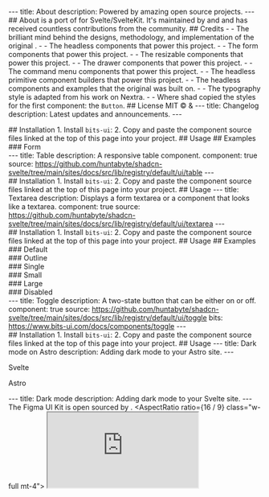 --- title: About description: Powered by amazing open source projects. --- ## About  is a port of  for Svelte/SvelteKit. It's maintained by  and  and has received countless contributions from the community. ## Credits -  - The brilliant mind behind the designs, methodology, and implementation of the original . -  - The headless components that power this project. -  - The form components that power this project. -  - The resizable components that power this project. -  - The drawer components that power this project. -  - The command menu components that power this project. -  - The headless primitive component builders that power this project. -  - The headless components and examples that the original  was built on. -  - The typography style is adapted from his work on Nextra. -  - Where shad copied the styles for the first component: the `Button`. ## License MIT ©  & --- title: Changelog description: Latest updates and announcements. --- <script> import { Steps, Callout, ComponentPreview } from '$lib/components/docs' import DashboardDark from '$lib/img/blocks/dashboard-1-dark.jpg?enhanced'; import DashboardLight from '$lib/img/blocks/dashboard-1.jpg?enhanced'; </script> ## March 2024 ### Introducing Blocks  are ready-made components that you can use to build your apps. They are fully responsive, accessible, and composable, meaning they are built using the same principles as the rest of the components in shadcn-svelte. <enhanced:img src={DashboardDark} alt="A screenshot of the dashboard-01 block" class="h-full w-full hidden dark:block mt-6" /> <enhanced:img src={DashboardLight} alt="A screenshot of the dashboard-01 block" class="h-full w-full block dark:hidden mt-6" />  only supports React at the moment, so you can't customize them like you can the original from . However, if having support for Svelte interests you, I'm sure the v0 team would love to hear about it. :) ### New Component: Breadcrumb We've added a new component to the project, . <ComponentPreview name="breadcrumb-demo"> <div /> </ComponentPreview> ### New Component: Scroll Area We've added a new component to the project, , which is built on top of the  component from Bits UI. It supports both vertical and horizontal scrolling, and is designed to provide a consistent experience across all browsers and platforms. #### Examples <ComponentPreview name="scroll-area-demo"> <div /> </ComponentPreview> <ComponentPreview name="scroll-area-horizontal"> <div /> </ComponentPreview> ## February 2024 ### New Component: Resizable We've added a new component to the project, , which is built on top of . PaneForge is still in an early stage, so be sure to raise any issues you find with the library on the . <ComponentPreview name="resizable-demo"> <div /> </ComponentPreview> ### Updated Icon Imports After some feedback about dev server performance, we've updated the way we import icons. With this change, we've decided to move away from the unmaintained `radix-icons-svelte` package to  for the `new-york` style. Instead of importing icons like so:  We now import them directly:  With deep imports, we're preventing Vite from optimizing the entire icon collections, and instead only optimizing the icons that are actually used in your project. From what we've seen, this has a massive impact on dev server performance. Enjoy! 🚀 ### Major Forms Update Formsnap has been completely rewritten to be more flexible, easier to use, and less opinionated. This means we've had to make some changes to the way we use it in `shadcn-svelte`, but once you get the hang of it, you'll find it's much more powerful and less restrictive than the previous iteration. Since the changes are so significant, there isn't a direct migration path from the old version to the new version. You'll need to update your components to use the new API, as well as ensure you're using the latest version of `formsnap` and `sveltekit-superforms`. All of the `Form` components have been updated to use the new API, and you can see live examples of them on the  page. Visit the  documentation  to learn more about the new API and how its used. ## January 2024 We've added four new components to the project, , , , & . ### New Component: Carousel We've added a new component to the project, . <ComponentPreview name="carousel-demo"> <div /> </ComponentPreview> ### New Component: Drawer The Drawer is built on top of  and is a port of , originally created by  for React. <ComponentPreview name="drawer-demo"> <div/> </ComponentPreview> ### New Component: Sonner The Sonner component is provided by , which is a Svelte port of , originally created by  for React. <ComponentPreview name="sonner-demo"> <div/> </ComponentPreview> ### New Component: Pagination Pagination leverages the  component from Bits UI. <ComponentPreview name="pagination-demo"> <div/> </ComponentPreview> ## December 2023 We've added three new components to the project, , , & . ### New Component: Calendar <ComponentPreview name="calendar-demo"> <div/> </ComponentPreview> ### New Component: Range Calendar <ComponentPreview name="range-calendar-demo"> <div/> </ComponentPreview> ### New Component: Date Picker <ComponentPreview name="date-picker-demo"> <div/> </ComponentPreview> ## November 2023 ### New Component: Toggle Group We've added a new component to the library, . <ComponentPreview name="toggle-group-demo"> <div /> </ComponentPreview> ## October 2023 We've added two new components to the library,  & . We've also made some updates to the `<Form.Label />` component that you'll want to be aware of. ### New Component: Command Command is a component that allows you to create a command palette. It's built on top of , which is a Svelte port of . The library is still in its infancy, but we're excited to see where it goes. If you notice any issues, please  with the library. <ComponentPreview name="command-dialog"> <div /> </ComponentPreview> Be sure to check out the  docs for more information. ### New Component: Combobox Combobox is a combination of the `<Command />` & `<Popover />` components. It allows you to create a searchable dropdown menu. <ComponentPreview name="combobox-demo"> <div /> </ComponentPreview> Be sure to check out the  docs for more information. ### Updates to Form #### Form.Label Changes Since we had to make some internal changes to formsnap to fix outstanding issues, there is a slight modification we have to make to the `<Form.Label />` component. The `ids` returned from `getFormField` is now a store, so we need to prefix it with `$` when we use it.  ### Form.Control Formsnap introduced a new component `<Form.Control />` which wraps non-traditional form elements. This allows us to ensure the components are accessible, and work well with the rest of the form components. You'll need to define & export that control in your `form/index.ts` file.  ## August 2023 - Transitions & More ### Transitions To support both enter and exit transitions, we've had to move from `tailwindcss-animate` to . You can still use the `tailwindcss-animate` if you'd like, but you won't have exit transitions on most components. To get the updated transition support, be sure to upgrade to the latest version of `bits-ui`, which at the time of this writing is `0.5.0`. We now provide a custom transition `flyAndScale` ) which most components use. It's added to the `utils.ts` file when you `init` a new project. #### Migration If you're using `tailwindcss-animate` and want to migrate to the new transition system, you'll need to do the following: Update your `utils.ts` file to include the `flyAndScale` transition:  Inside the components that use transitions/animations, you'll need to remove the animation classes and add the transition. Here's an example of the `AlertDialog.Content` component:  If you're unsure which specific classes should be removed, you can reference the components in the  to see the changes. ### Events Previous, we were using the same syntax as  for events, as we were simply forwarding them. So you'd have to do `on:m-click` or `on:m-keydown`. While this isn't a huge deal, since we're using components, we decided we wanted to use the same syntax as you would for any other Svelte component. So now you can just do `on:click` or `on:keydown`. Behind the scenes, we're redispatching the event, so the contents of the event are the same, but the syntax is a bit more familiar. #### Migration To migrate to the new event syntax, you'll need to update your components that are forwarding the `m-` events. Ensure you're on the latest version of `bits-ui` before doing so. --- title: CLI description: Use the CLI to add components to your project. --- <script> import { PMExecute } from '$lib/components/docs' </script> ## init Use the `init` command to initialize dependencies for a new project. The `init` command installs dependencies, adds the `cn` util, configures `tailwind.config.cjs`, and creates CSS variables for the project. <PMExecute command="shadcn-svelte@latest init" /> You will be asked a few questions to configure `components.json`:  ### Options  ## add Use the `add` command to add components and dependencies to your project. <PMExecute command="shadcn-svelte@latest add " /> You will be presented with a list of components to choose from:  ### Options  ## update Use the `update` command to update components in your project. This will overwrite any modifications you've made to the components, so be sure to commit your changes before running this command. <PMExecute command="shadcn-svelte@latest update " /> ### Options  ## Outgoing Requests ### Proxy This enables the use of a proxy when sending out requests to fetch from the `shadcn` registry. If the `HTTP_PROXY` or `http_proxy` environment variables have been set, the request library underneath will respect the proxy settings. --- title: components.json description: Configuration for your project. --- <script> import { Callout, ComponentPreview, PMExecute } from '$lib/components/docs' </script> The `components.json` file holds configuration for your project. We use it to understand how your project is set up and how to generate components customized for your project. <Callout class="mt-6"> Note: The <code>components.json</code> file is optional and **only required if you're using the CLI** to add components to your project. If you're using the copy and paste method, you don't need this file. </Callout> You can create a `components.json` file in your project by running the following command: <PMExecute command="shadcn-svelte@latest init" /> See the  for more information. ## $schema You can see the JSON Schema for `components.json` .  ## style The style for your components. **This cannot be changed after initialization.**  <ComponentPreview name="card-with-form"> <div /> </ComponentPreview> ## tailwind Configuration to help the CLI understand how Tailwind CSS is set up in your project. See the  for how to set up Tailwind CSS. ### tailwind.config Path to where your `tailwind.config.js` file is located.  ### tailwind.css Path to the CSS file that imports Tailwind CSS into your project.  ### tailwind.baseColor This is used to generate the default color palette for your components. **This cannot be changed after initialization.**  ## aliases The CLI uses these values and the `alias` config from your `svelte.config.js` file to place generated components in the correct location. Path aliases have to be set up in your `svelte.config.js` file. ### aliases.utils Import alias for your utility functions.  ### aliases.components Import alias for your components.  ## Typescript --- title: Accordion description: A vertically stacked set of interactive headings that each reveal a section of content. component: true source: https://github.com/huntabyte/shadcn-svelte/tree/main/sites/docs/src/lib/registry/default/ui/accordion bits: https://www.bits-ui.com/docs/components/accordion --- <script> import { ComponentPreview, ManualInstall, PMAddComp, PMInstall } from '$lib/components/docs'; </script> <ComponentPreview name="accordion-demo" class="]:sm:max-w-"> <div /> </ComponentPreview> ## Installation <PMAddComp name="accordion" /> <ManualInstall> 1. Install `bits-ui`: <PMInstall command="bits-ui" /> 2. Copy and paste the component source files linked at the top of this page into your project. </ManualInstall> ## Usage --- title: Alert Dialog description: A modal dialog that interrupts the user with important content and expects a response. featured: true component: true source: https://github.com/huntabyte/shadcn-svelte/tree/main/sites/docs/src/lib/registry/default/ui/alert-dialog bits: https://www.bits-ui.com/docs/components/alert-dialog --- <script> import { ComponentPreview, ManualInstall, PMAddComp, PMInstall } from '$lib/components/docs'; </script> <ComponentPreview name="alert-dialog-demo"> <div /> </ComponentPreview> ## Installation <PMAddComp name="alert-dialog" /> <ManualInstall> 1. Install `bits-ui`: <PMInstall command="bits-ui" /> 2. Copy and paste the component source files linked at the top of this page into your project. </ManualInstall> ## Usage --- title: Alert description: Displays a callout for user attention. component: true source: https://github.com/huntabyte/shadcn-svelte/tree/main/sites/docs/src/lib/registry/default/ui/alert --- <script> import { ComponentPreview, ManualInstall, PMAddComp } from '$lib/components/docs'; </script> <ComponentPreview name="alert-demo"> <div /> </ComponentPreview> ## Installation <PMAddComp name="alert" /> <ManualInstall> 1. Copy and paste the component source files linked at the top of this page into your project. </ManualInstall> ## Usage  ## Examples ### Default <ComponentPreview name="alert-demo"> <div /> </ComponentPreview> ### Destructive <ComponentPreview name="alert-destructive"> <div /> </ComponentPreview> --- title: Aspect Ratio description: Displays content within a desired ratio. component: true source: https://github.com/huntabyte/shadcn-svelte/tree/main/sites/docs/src/lib/registry/default/ui/aspect-ratio bits: https://www.bits-ui.com/docs/components/aspect-ratio --- <script> import { ComponentPreview, ManualInstall, PMAddComp, PMInstall } from '$lib/components/docs'; </script> <ComponentPreview name="aspect-ratio-demo"> <div/> </ComponentPreview> ## Installation <PMAddComp name="aspect-ratio" /> <ManualInstall> 1. Install `bits-ui`: <PMInstall command="bits-ui" /> 2. Copy and paste the component source files linked at the top of this page into your project. </ManualInstall> ## Usage --- title: Avatar description: An image element with a fallback for representing the user. component: true source: https://github.com/huntabyte/shadcn-svelte/tree/main/sites/docs/src/lib/registry/default/ui/avatar bits: https://www.bits-ui.com/docs/components/avatar --- <script> import { ComponentPreview, ManualInstall, PMAddComp, PMInstall } from '$lib/components/docs'; </script> <ComponentPreview name="avatar-demo"> <div/> </ComponentPreview> ## Installation <PMAddComp name="avatar" /> <ManualInstall> 1. Install `bits-ui`: <PMInstall command="bits-ui" /> 2. Copy and paste the component source files linked at the top of this page into your project. </ManualInstall> ## Usage --- title: Badge description: Displays a badge or a component that looks like a badge. component: true source: https://github.com/huntabyte/shadcn-svelte/tree/main/sites/docs/src/lib/registry/default/ui/badge --- <script> import { ComponentPreview, ManualInstall, PMAddComp } from '$lib/components/docs'; import { BadgeDemo, BadgeDestructive, BadgeOutline, BadgeSecondary } from '$lib/registry/default/example' </script> <ComponentPreview name="badge-demo"> <div /> </ComponentPreview> ## Installation <PMAddComp name="badge" /> <ManualInstall> 1. Copy and paste the component source files linked at the top of this page into your project. </ManualInstall> ## Usage   ### Link You can use the `badgeVariants` helper to create a link that looks like a badge.  ## Examples ### Default <ComponentPreview name="badge-demo"> <div /> </ComponentPreview> --- ### Secondary <ComponentPreview name="badge-secondary"> <div /> </ComponentPreview> --- ### Outline <ComponentPreview name="badge-outline"> <div /> </ComponentPreview> --- ### Destructive <ComponentPreview name="badge-destructive"> <div /> </ComponentPreview> --- title: Breadcrumb description: Displays the path to the current resource using a hierarchy of links. component: true source: https://github.com/huntabyte/shadcn-svelte/tree/main/sites/docs/src/lib/registry/default/ui/breadcrumb --- <script> import { ComponentPreview, ManualInstall, PMAddComp } from '$lib/components/docs'; </script> <ComponentPreview name="breadcrumb-demo"> <div /> </ComponentPreview> ## Installation <PMAddComp name="breadcrumb" /> <ManualInstall> 1. Copy and paste the component source files linked at the top of this page into your project. </ManualInstall> ## Usage  ## Examples ### Custom separator Use a custom component in the `<slot>` of `<Breadcrumb.Separator />` to create a custom separator. <ComponentPreview name="breadcrumb-separator"> <div /> </ComponentPreview> --- ### Dropdown You can compose `<Breadcrumb.Item />` with a `<DropdownMenu />` to create a dropdown in the breadcrumb. <ComponentPreview name="breadcrumb-dropdown"> <div /> </ComponentPreview> --- ### Collapsed We provide a `<Breadcrumb.Ellipsis />` component to show a collapsed state when the breadcrumb is too long. <ComponentPreview name="breadcrumb-ellipsis"> <div /> </ComponentPreview> --- ### Link component To use a custom link component from your routing library, you can use the `asChild` prop on `<Breadcrumb.Link />`. <ComponentPreview name="breadcrumb-link"> <div /> </ComponentPreview> --- ### Responsive Here's an example of a responsive breadcrumb that composes `<Breadcrumb.Item />` with `<Breadcrumb.Ellipsis />`, `<DropdownMenu />`, and `<Drawer />`. It displays a dropdown on desktop and a drawer on mobile. <ComponentPreview name="breadcrumb-responsive"> <div /> </ComponentPreview> --- title: Button description: Displays a button or a component that looks like a button. featured: true component: true source: https://github.com/huntabyte/shadcn-svelte/tree/main/sites/docs/src/lib/registry/default/ui/button bits: https://www.bits-ui.com/docs/components/button --- <script> import { ComponentPreview, ManualInstall, PMAddComp, PMInstall } from '$lib/components/docs'; </script> <ComponentPreview name="button-demo"> <div /> </ComponentPreview> ## Installation <PMAddComp name="button" /> <ManualInstall> 1. Install `bits-ui`: <PMInstall command="bits-ui" /> 2. Copy and paste the component source files linked at the top of this page into your project. </ManualInstall> ## Usage   ### Link You can convert the `<button>` into an `<a>` element by simply passing an `href` as a prop.  Alternatively, you can use the `buttonVariants` helper to create a link that looks like a button.  ## Examples ### Primary <ComponentPreview name="button-demo"> <div /> </ComponentPreview> --- ### Secondary <ComponentPreview name="button-secondary"> <div /> </ComponentPreview> --- ### Destructive <ComponentPreview name="button-destructive"> <div /> </ComponentPreview> --- ### Outline <ComponentPreview name="button-outline"> <div /> </ComponentPreview> --- ### Ghost <ComponentPreview name="button-ghost"> <div /> </ComponentPreview> --- ### Link <ComponentPreview name="button-link"> <div /> </ComponentPreview> --- ### With Icon <ComponentPreview name="button-with-icon"> <div /> </ComponentPreview> --- ### Icon <ComponentPreview name="button-icon"> <div /> </ComponentPreview> --- ### Loading <ComponentPreview name="button-loading"> <div /> </ComponentPreview> --- title: Calendar description: A calendar component that allows users to select dates. component: true source: https://github.com/huntabyte/shadcn-svelte/tree/main/sites/docs/src/lib/registry/default/ui/calendar bits: https://www.bits-ui.com/docs/components/calendar --- <script> import { ComponentPreview, ManualInstall, Callout, PMAddComp, PMInstall } from '$lib/components/docs'; </script> <ComponentPreview name="calendar-demo"> <div /> </ComponentPreview> ## About The `<Calendar />` component is built on top of the  component, which uses the  package to handle dates. If you're looking for a range calendar, check out the  component. ## Installation <PMAddComp name="calendar" /> <ManualInstall> 1. Install `bits-ui` and `@internationalized/date`: <PMInstall command="bits-ui @internationalized/date" /> 2. Copy and paste the component source files linked at the top of this page into your project. </ManualInstall> ## Date Picker You can use the `<Calendar />` component to build a date picker. See the  page for more information. ## Examples ### Form <ComponentPreview name="date-picker-demo"> <div /> </ComponentPreview> ## Advanced Customization The `<Calendar />` component can be combined with other components to create a more complex calendar. <Callout> By default, we export the combined Calendar component as <code>Calendar</code> as there are quite a few pieces that need to be combined to create it. We're modifying that component in the examples below. </Callout> ### Month & Year Selects Here's an example of how you could create a calendar with month and year select dropdowns instead of the previous and next buttons. <ComponentPreview name="calendar-with-selects"> <div /> </ComponentPreview> --- title: Card description: Displays a card with header, content, and footer. featured: true source: https://github.com/huntabyte/shadcn-svelte/tree/main/sites/docs/src/lib/registry/default/ui/card --- <script> import { ComponentPreview, ManualInstall, PMAddComp } from '$lib/components/docs'; </script> <ComponentPreview name="card-with-form"> <div /> </ComponentPreview> ## Installation <PMAddComp name="card" /> <ManualInstall> 1. Copy and paste the component source files linked at the top of this page into your project. </ManualInstall> ## Usage  ### Modify the heading level By default, the `<Card.Title>` component renders an `<h3>` element. You can change this by passing a `tag` prop to the component. For example:  ...  ## Examples <ComponentPreview name="card-demo"> <div /> </ComponentPreview> --- title: Carousel description: A carousel with motion and swipe built using Embla. component: true source: https://github.com/huntabyte/shadcn-svelte/tree/main/sites/docs/src/lib/registry/default/ui/carousel bits: https://www.embla-carousel.com/get-started/svelte/ --- <script> import { ComponentPreview, ManualInstall, PMAddComp, PMInstall } from '$lib/components/docs'; </script> <ComponentPreview name="carousel-demo"> <div /> </ComponentPreview> ## About The carousel component is built using the  library. ## Installation <PMAddComp name="carousel" /> <ManualInstall> 1. Install `embla-carousel-svelte`: <PMInstall command="embla-carousel-svelte -D" /> 2. Copy and paste the component source files linked at the top of this page into your project. </ManualInstall> ## Usage  ## Examples ### Sizes To set the size of the items, you can use the `basis` utility class on the `<Carousel.Item />`. <ComponentPreview name="carousel-size"> <div /> </ComponentPreview>   ### Spacing To set the spacing between the items, we use a `pl-` utility on the `<Carousel.Item />` and a negative `-ml-` on the `<Carousel.Content />`. <ComponentPreview name="carousel-spacing"> <div /> </ComponentPreview>   ### Orientation Use the `orientation` prop to set the orientation of the carousel. <ComponentPreview name="carousel-orientation"> <div /> </ComponentPreview>  ## Options You can pass options to the carousel using the `opts` prop. See the  for more information.  ## API Use reactive state and the `bind:api` directive to get an instance of the carousel API. <ComponentPreview name="carousel-api"> <div /> </ComponentPreview>  ## Events You can listen to events using the api instance from `bind:api`.  ## Plugins You can use the `plugins` prop to add plugins to the carousel.  <ComponentPreview name="carousel-plugin"> <div /> </ComponentPreview> See the  for more information on using plugins. --- title: Checkbox description: A control that allows the user to toggle between checked and not checked. component: true source: https://github.com/huntabyte/shadcn-svelte/tree/main/sites/docs/src/lib/registry/default/ui/checkbox bits: https://www.bits-ui.com/docs/components/checkbox --- <script> import { ComponentPreview, ManualInstall, PMAddComp, PMInstall } from '$lib/components/docs'; </script> <ComponentPreview name="checkbox-demo"> <div /> </ComponentPreview> ## Installation <PMAddComp name="checkbox" /> <ManualInstall> 1. Install `bits-ui`: <PMInstall command="bits-ui" /> 2. Copy and paste the component source files linked at the top of this page into your project. </ManualInstall> ## Usage   ## Examples ### With Text <ComponentPreview name="checkbox-with-text"> <div /> </ComponentPreview> ### Disabled <ComponentPreview name="checkbox-disabled"> <div /> </ComponentPreview> ### Form <ComponentPreview name="checkbox-form-single"> <div /> </ComponentPreview> <ComponentPreview name="checkbox-form-multiple"> <div /> </ComponentPreview> --- title: Collapsible description: An interactive component which expands/collapses a panel. component: true featured: true source: https://github.com/huntabyte/shadcn-svelte/tree/main/sites/docs/src/lib/registry/default/ui/collapsible bits: https://www.bits-ui.com/docs/components/collapsible --- <script> import { ComponentPreview, ManualInstall, PMAddComp, PMInstall } from '$lib/components/docs'; </script> <ComponentPreview name="collapsible-demo"> <div /> </ComponentPreview> ## Installation <PMAddComp name="collapsible" /> <ManualInstall> 1. Install `bits-ui`: <PMInstall command="bits-ui" /> 2. Copy and paste the component source files linked at the top of this page into your project. </ManualInstall> ## Usage --- title: Combobox description: Autocomplete input and command palette with a list of suggestions. component: true --- <script> import { ComponentPreview, ManualInstall, Callout } from '$lib/components/docs'; </script> <ComponentPreview name="combobox-demo"> <div /> </ComponentPreview> ## Installation The Combobox is built using a composition of the `<Popover />` and the `<Command />` components. See installation instructions for the  and the  components. ## Usage  ## Examples ### Combobox <ComponentPreview name="combobox-demo"> <div /> </ComponentPreview> ### Popover <ComponentPreview name="combobox-popover"> <div /> </ComponentPreview> ### Dropdown menu <ComponentPreview name="combobox-dropdown-menu"> <div /> </ComponentPreview> ### Form Since the Combobox is built using the `<Popover />` and the `<Command />` components, we need to use the `<Form.Control />` component. `<Form.Control />` enables us to apply the right `aria-*` attributes to non-standard form elements, and adds a hidden input to ensure the form is submitted with the correct value. Note: You must be on version `0.5.0` or higher of `formsnap` for this to work correctly. <ComponentPreview name="combobox-form"> <div /> </ComponentPreview> --- title: Command description: Fast, composable, unstyled command menu for Svelte. component: true source: https://github.com/huntabyte/shadcn-svelte/tree/main/sites/docs/src/lib/registry/default/ui/command bits: https://github.com/huntabyte/cmdk-sv --- <script> import { ComponentPreview, ManualInstall, Callout, PMAddComp, PMInstall } from '$lib/components/docs'; </script> <ComponentPreview name="command-demo" align="start" > <div /> </ComponentPreview> ## About The `<Command />` component uses the  library to provide a fast, composable, unstyled command menu for Svelte. <Callout> **Note:** `cmdk-sv` is a new library and is still in alpha. While I don't anticipate a ton of breaking changes, as the API aligns with the original, I want to bring this to your awareness. If you find any bugs, please  with the library, rather than this project. </Callout> ## Installation <PMAddComp name="command" /> <ManualInstall> 1. Install `cmdk-sv` and `bits-ui`: <PMInstall command="cmdk-sv bits-ui" /> 2. Copy and paste the component source files linked at the top of this page into your project. </ManualInstall> ## Usage  ## Examples ### Dialog <ComponentPreview name="command-dialog"> <div /> </ComponentPreview> To show the command menu in a dialog, use the `<Command.Dialog />` component instead of `<Command.Root />`. It accepts props for both the `<Dialog.Root />` and `<Command.Root />` components. --- title: Context Menu description: Displays a menu to the user — such as a set of actions or functions — triggered by right click. component: true source: https://github.com/huntabyte/shadcn-svelte/tree/main/sites/docs/src/lib/registry/default/ui/context-menu bits: https://www.bits-ui.com/docs/components/context-menu --- <script> import { ComponentPreview, ManualInstall, PMAddComp, PMInstall } from '$lib/components/docs' </script> <ComponentPreview name="context-menu-demo"> <div /> </ComponentPreview> ## Installation <PMAddComp name="context-menu" /> <ManualInstall> 1. Install `bits-ui`: <PMInstall command="bits-ui" /> 2. Copy and paste the component source files linked at the top of this page into your project. </ManualInstall> ## Usage --- title: Data Table description: Powerful table and datagrids built using Svelte Headless Table. component: true source: https://github.com/huntabyte/shadcn-svelte/tree/main/sites/docs/src/lib/registry/default/example/data-table-demo.svelte --- <script> import { ComponentPreview, ManualInstall, Callout, Steps, PMAddComp, PMInstall } from '$lib/components/docs' </script> <ComponentPreview name="data-table-demo"> <div /> </ComponentPreview> ## Introduction Data tables are difficult to componentize because of the wide variety of features they support, and the uniqueness of every data set. So instead of trying to create a one-size-fits-all solution, we've created a guide to help you build your own data tables. We'll start with the basic `<Table />` component, and work our way up to a fully-featured data table. <Callout> <strong>Tip:</strong> If you find yourself using the same table in multiple places, you can always extract it into a reusable component. </Callout> ## Table of Contents This guide will show you how to use  and the `<Table />` component to build your own custom data table. We'll cover the following topics: - Basic Table - Row Actions - Pagination - Sorting - Filtering - Visibility - Row Selection - Reusable Components ## Installation 1. Add the `<Table />` component to your project: <PMAddComp name="table" /> 2. Add `svelte-headless-table` as a dependency: <PMInstall command="svelte-headless-table" /> ## Prerequisites We're going to build a table to show recent payments. Here's what our data looks like:  ## Project Structure Start by creating a route where your data table will live , along with the following files:  - `data-table.svelte` will contain the `<Table />` component all of our data table logic. - `data-table-actions.svelte` will contain the actions menu for each row. - `data-table-checkbox.svelte` will contain the checkbox for each row. - `+page.svelte` is where we'll render and access `<DataTable />` component. ## Basic Table Let's start by building a basic table. <Steps> ### Get/Add Data Before we can initialize a table, we need to get our data. You can retrieve your data from anywhere, but for this example we'll use a `payments` array.  ### Initialize Table Next, we'll initialize a new table using `svelte-headless-table`.  ### Create Columns Now that we have a table, we can define our columns.  The last column is where we'll render a menu of actions for each row. ### Create View Model & Render Table Finally, we'll create a view model which we'll use to build our table.  ### Render the table Finally, we'll render our table in our `+page.svelte` file.  </Steps> ## Cell Formatting Now that we have a basic table, let's format the `amount` cell to display the dollar amount. We'll also align the cell to the right. <Steps> ### Update columns definition First, we'll update our columns definition for the `amount` column to return a formatted string.  ### Update styles Now that we're returning a formatted string, let's now align the `amount` header and cell to the right. We'll also capitalize our `status` cell values.  You can use this approach to customize the styles of any cell in your table. In the following sections, we'll demonstrate how you can use a component to render a cell as well. </Steps> ## Row Actions Let's now add row actions to our table. We'll use a `<DropdownMenu />` and `<Button />` component for this. <Steps> ### Create actions component We'll start by creating a new component called `data-table-actions.svelte` which will contain our actions menu. It's going to receive an `id` prop, which we'll use to identify and perform specific actions on the row.  ### Update columns definition Now that we've defined our actions component, let's update our `actions` column definition to use it.  We're just passing the `id` to our actions component, but you could pass whatever information you need to perform actions on the row. In this example, we could use the `id` to make a DELETE request to our API to delete the payment. </Steps> ## Pagination Next, we'll add pagination to our table <Steps> ### Enable the `addPagination` plugin  ### Add pagination controls We can add pagination controls to our table using the `<Button />` component and the `hasNextPage`, `hasPreviousPage`, and `pageIndex` variables.  See the  for more information on how to customize the pagination behavior. </Steps> ## Sorting Let's make the email column sortable. <Steps> ### Enable the `addSortBy` plugin Let's enable the `addSortBy` plugin and import the `<ArrowUpDown />` icon which we'll use to indicate the sort option for the column.  ### Make header cell sortable We can now update the `email` header cell to add sorting controls.  See the  for more information on how to customize the sort behavior. </Steps> ## Filtering Let's add a search input to filter emails in our table. <Steps> ### Enable the `addTableFilter` plugin We'll start by enabling the `addTableFilter` plugin and importing the `<Input />` component we'll use for the search input.  We're excluding all columns except for `email` from the filter plugin, and we're using a case-insensitive filter function to match the email value. ### Add search input Now that our table is configured to filter by email, let's add a search input on top of our table.  Since `filterValue` is a store, we can bind it to the input value and it will automatically update as the user types. See the  for more information on how to customize the filtering behavior. </Steps> ## Visibility Let's add the ability to control which columns are visible in our table. <Steps> ### Enable `addHiddenColumns` plugin We'll start by enabling the `addHiddenColumns` plugin. We'll also need a `<ChevronDown />` icon and the `<DropdownMenu />` component in the next step.  We're setting the `hiddenColumnIds` store from the plugin whenever `hideForId` changes to reflect our newly chosen hidden/shown columns. ### Add column visibility controls Now we'll use the icon and `<DropdownMenu />` we imported in the previous step to render a menu of columns that can be hidden.  See the  for more information. </Steps> ## Row Selection Next, we're going to add row selection to our table. <Steps> ### Create checkbox component We'll start by creating a new component called `data-table-checkbox.svelte` which will be used to render a checkbox for each row.  ### Enable `addSelectedRows` plugin Next, we'll enable the `addSelectedRows` plugin and import the `<Checkbox />` component we just created.  ### Update styles & show selected rows To accommodate the checkbox, we'll need to update our table styles. We'll also add a message to show how many rows are selected.  See the  for more information on how to customize the selection behavior. </Steps> --- title: Date Picker description: A date picker component with range and presets. component: true source: https://github.com/huntabyte/shadcn-svelte/blob/main/sites/docs/src/lib/registry/default/example/date-picker-demo.svelte --- <script> import { ComponentPreview, ManualInstall } from '$lib/components/docs'; </script> <ComponentPreview name="date-picker-demo"> <div /> </ComponentPreview> ## Installation The Date Picker is built using a composition of the `<Popover />` and either the `<Calendar />` or `<RangeCalendar />` components. See installations instructions for the , , and  components. ## Usage  ## Examples ### Date Picker <ComponentPreview name="date-picker-demo"> <div /> </ComponentPreview> ### Date Range Picker <ComponentPreview name="date-picker-with-range"> <div /> </ComponentPreview> ### With Presets <ComponentPreview name="date-picker-with-presets"> <div /> </ComponentPreview> ### Form <ComponentPreview name="date-picker-form"> <div /> </ComponentPreview> --- title: Dialog description: A window overlaid on either the primary window or another dialog window, rendering the content underneath inert. component: true featured: true source: https://github.com/huntabyte/shadcn-svelte/tree/main/sites/docs/src/lib/registry/default/ui/dialog bits: https://www.bits-ui.com/docs/components/dialog --- <script> import { ComponentPreview, ManualInstall, PMAddComp, PMInstall } from '$lib/components/docs'; </script> <ComponentPreview name="dialog-demo"> <div /> </ComponentPreview> ## Installation <PMAddComp name="dialog" /> <ManualInstall> 1. Install `bits-ui`: <PMInstall command="bits-ui" /> 2. Copy and paste the component source files linked at the top of this page into your project. </ManualInstall> ## Usage --- title: Drawer description: A drawer component for Svelte. component: true source: https://github.com/huntabyte/shadcn-svelte/tree/main/sites/docs/src/lib/registry/default/ui/drawer bits: https://www.vaul-svelte.com --- <script> import { ComponentPreview, ManualInstall, PMAddComp, PMInstall } from '$lib/components/docs' </script> <ComponentPreview name="drawer-demo"> <div /> </ComponentPreview> ## About Drawer is built on top of , which is a Svelte port of  by . ## Installation <PMAddComp name="drawer" /> <ManualInstall> 1. Install `vaul-svelte`: <PMInstall command="vaul-svelte" /> 2. Copy and paste the component source files linked at the top of this page into your project. </ManualInstall> ## Usage  ## Examples ### Responsive Dialog You can combine the `Dialog` and `Drawer` components to create a responsive dialog. This renders a `Dialog` on desktop and a `Drawer` on mobile. <ComponentPreview name="drawer-dialog"> <div /> </ComponentPreview> --- title: Dropdown Menu description: Displays a menu to the user — such as a set of actions or functions — triggered by a button. component: true source: https://github.com/huntabyte/shadcn-svelte/tree/main/sites/docs/src/lib/registry/default/ui/dropdown-menu bits: https://www.bits-ui.com/docs/components/dropdown-menu --- <script> import { ComponentPreview, ManualInstall, PMAddComp, PMInstall } from '$lib/components/docs' </script> <ComponentPreview name="dropdown-menu-demo"> <div /> </ComponentPreview> ## Installation <PMAddComp name="dropdown-menu" /> <ManualInstall> 1. Install `bits-ui`: <PMInstall command="bits-ui" /> 2. Copy and paste the component source files linked at the top of this page into your project. </ManualInstall> ## Usage  ## Examples ### Checkboxes <ComponentPreview name="dropdown-menu-checkboxes"> <div /> </ComponentPreview> ### Radio Group <ComponentPreview name="dropdown-menu-radio-group"> <div /> </ComponentPreview> --- title: Formsnap & Superforms description: Building forms with Formsnap, Superforms, & Zod. --- <script> import { Steps, ComponentPreview, FormPreview, PMAddComp, PMInstall } from '$lib/components/docs'; export let form; </script> Forms are tricky. They are one of the most common things you'll build in a web application, but also one of the most complex. Well-designed HTML forms are: - Well-structured and semantically correct. - Easy to use and navigate . - Accessible with ARIA attributes and proper labels. - Has support for client and server side validation. - Well-styled and consistent with the rest of the application. In this guide, we will take a look at building forms with ,  and . ## Features The `Form` components offered by `shadcn-svelte` are wrappers around `formsnap` & `sveltekit-superforms` which provide a few things: - Composable components for building forms. - Form field components for scoping form state. - Form validation using  or any other validation library supported by . - Applies the correct `aria` attributes to form fields based on states. - Enables you to easily use various components like , , ,  and other form components with forms. If you aren't familiar with  & , you should check out their documentation first, as this guide assumes you have a basic understanding of how they work together. ## Anatomy  ## Example  ## Installation <PMAddComp name="form" /> ## Usage <Steps> ### Create a form schema Define the shape of your form using a Zod schema. You can read more about using Zod in the . We're going to define it in a file called `schema.ts` in the same directory as our page component, but you can put it anywhere you like.  ### Return the form from the route's load function  ### Create a form component For this example, we'll be passing the `form` returned from the load function as a prop to this component. To ensure it's typed properly, we'll use the `SuperValidated` type from `sveltekit-superforms`, and pass in the type of our form schema.  The `name`, `id`, and all accessibility attributes are applied to the input by spreading the `attrs` object from the `Form.Control` component. The `Form.Label` will automatically be associated with the input using the `for` attribute, so you don't have to worry about that. ### Create a page component that uses the form We'll pass the `form` from the data returned from the load function to the form component we created above.  ### Create an Action that handles the form submission  ### Done That's it. You now have a fully accessible form that is type-safe and has client & server side validation. <FormPreview {form} /> </Steps> ## Next Steps Be sure to check out the  and  documentation for more information on how to use them. ## Examples See the following links for more examples on how to use the other `Form` components: -  -  -  -  -  -  - --- title: Hover Card description: For sighted users to preview content available behind a link. component: true source: https://github.com/huntabyte/shadcn-svelte/tree/main/sites/docs/src/lib/registry/default/ui/hover-card bits: https://www.bits-ui.com/docs/components/link-preview --- <script> import { ComponentPreview, ManualInstall, PMAddComp, PMInstall } from '$lib/components/docs'; </script> <ComponentPreview name="hover-card-demo"> <div /> </ComponentPreview> ## Installation <PMAddComp name="hover-card" /> <ManualInstall> 1. Install `bits-ui`: <PMInstall command="bits-ui" /> 2. Copy and paste the component source files linked at the top of this page into your project. </ManualInstall> ## Usage --- title: Input description: Displays a form input field or a component that looks like an input field. component: true source: https://github.com/huntabyte/shadcn-svelte/tree/main/sites/docs/src/lib/registry/default/ui/input --- <script> import { ComponentPreview, ManualInstall, PMAddComp} from '$lib/components/docs'; export let form; </script> <ComponentPreview name="input-demo"> <div /> </ComponentPreview> ## Installation <PMAddComp name="input" /> <ManualInstall> 1. Copy and paste the component source files linked at the top of this page into your project. </ManualInstall> ## Usage  ## Examples ### Default <ComponentPreview name="input-demo"> <div /> </ComponentPreview> ### Disabled <ComponentPreview name="input-disabled"> <div /> </ComponentPreview> ### With Label <ComponentPreview name="input-with-label"> <div /> </ComponentPreview> ### With Text <ComponentPreview name="input-with-text"> <div /> </ComponentPreview> ### With Button <ComponentPreview name="input-with-button"> <div /> </ComponentPreview> ### File <ComponentPreview name="input-file"> <div /> </ComponentPreview> ### Form <ComponentPreview name="form-demo" {form}> <div /> </ComponentPreview> --- title: Label description: Renders an accessible label associated with controls. component: true source: https://github.com/huntabyte/shadcn-svelte/tree/main/sites/docs/src/lib/registry/default/ui/label bits: https://www.bits-ui.com/docs/components/label --- <script> import { ComponentPreview, ManualInstall, PMAddComp, PMInstall } from '$lib/components/docs'; </script> <ComponentPreview name="label-demo"> <div /> </ComponentPreview> ## Installation <PMAddComp name="label" /> <ManualInstall> 1. Install `bits-ui`: <PMInstall command="bits-ui" /> 2. Copy and paste the component source files linked at the top of this page into your project. </ManualInstall> ## Usage --- title: Menubar description: A visually persistent menu common in desktop applications that provides quick access to a consistent set of commands. component: true source: https://github.com/huntabyte/shadcn-svelte/tree/main/sites/docs/src/lib/registry/default/ui/menubar bits: https://www.bits-ui.com/docs/components/menubar --- <script> import { ComponentPreview, ManualInstall, PMAddComp, PMInstall } from '$lib/components/docs' </script> <ComponentPreview name="menubar-demo"> </ComponentPreview> ## Installation <PMAddComp name="menubar" /> <ManualInstall> 1. Install `bits-ui`: <PMInstall command="bits-ui" /> 2. Copy and paste the component source files linked at the top of this page into your project. </ManualInstall> ## Usage --- title: Pagination description: Pagination with page navigation, next and previous links. component: true source: https://github.com/huntabyte/shadcn-svelte/tree/main/sites/docs/src/lib/registry/default/ui/pagination bits: https://www.bits-ui.com/docs/components/pagination --- <script> import { ComponentPreview, ManualInstall, PMAddComp, PMInstall } from '$lib/components/docs'; </script> <ComponentPreview name="pagination-demo" > <div /> </ComponentPreview> ## Installation <PMAddComp name="pagination" /> <ManualInstall> 1. Install `bits-ui`: <PMInstall command="bits-ui" /> 2. Copy and paste the component source files linked at the top of this page into your project. </ManualInstall> ## Usage --- title: Popover description: Displays rich content in a portal, triggered by a button. component: true source: https://github.com/huntabyte/shadcn-svelte/tree/main/sites/docs/src/lib/registry/default/ui/popover bits: https://www.bits-ui.com/docs/components/popover --- <script> import { ComponentPreview, ManualInstall, PMAddComp, PMInstall } from '$lib/components/docs'; </script> <ComponentPreview name="popover-demo"> <div /> </ComponentPreview> ## Installation <PMAddComp name="popover" /> <ManualInstall> 1. Install `bits-ui`: <PMInstall command="bits-ui" /> 2. Copy and paste the component source files linked at the top of this page into your project. </ManualInstall> ## Usage --- title: Progress description: Displays an indicator showing the completion progress of a task, typically displayed as a progress bar. component: true source: https://github.com/huntabyte/shadcn-svelte/tree/main/sites/docs/src/lib/registry/default/ui/progress bits: https://www.bits-ui.com/docs/components/progress --- <script> import { ComponentPreview, ManualInstall, PMAddComp, PMInstall } from '$lib/components/docs'; </script> <ComponentPreview name="progress-demo"> <div /> </ComponentPreview> ## Installation <PMAddComp name="progress" /> <ManualInstall> 1. Install `bits-ui`: <PMInstall command="bits-ui" /> 2. Copy and paste the component source files linked at the top of this page into your project. </ManualInstall> ## Usage --- title: Radio Group description: A set of checkable buttons—known as radio buttons—where no more than one of the buttons can be checked at a time. component: true source: https://github.com/huntabyte/shadcn-svelte/tree/main/sites/docs/src/lib/registry/default/ui/radio-group bits: https://www.bits-ui.com/docs/components/radio-group --- <script> import { ComponentPreview, ManualInstall, PMAddComp, PMInstall } from '$lib/components/docs'; </script> <ComponentPreview name="radio-group-demo"> <div /> </ComponentPreview> ## Installation <PMAddComp name="radio-group" /> <ManualInstall> 1. Install `bits-ui`: <PMInstall command="bits-ui" /> 2. Copy and paste the component source files linked at the top of this page into your project. </ManualInstall> ## Usage  ## Examples ### Form <ComponentPreview name="radio-group-form"> <div /> </ComponentPreview> --- title: Range Calendar description: A calendar component that allows users to select a range of dates. component: true source: https://github.com/huntabyte/shadcn-svelte/tree/main/sites/docs/src/lib/registry/default/ui/range-calendar bits: https://www.bits-ui.com/docs/components/range-calendar --- <script> import { ComponentPreview, ManualInstall, PMAddComp, PMInstall } from '$lib/components/docs'; </script> <ComponentPreview name="range-calendar-demo"> <div /> </ComponentPreview> ## About The `<RangeCalendar />` component is built on top of the  component, which uses the  package to handle dates. ## Installation <PMAddComp name="range-calendar" /> <ManualInstall> 1. Install `bits-ui` and `@internationalized/date`: <PMInstall command="bits-ui @internationalized/date" /> 2. Copy and paste the component source files linked at the top of this page into your project. </ManualInstall> --- title: Resizable description: Accessible resizable panel groups and layouts with keyboard support. component: true source: https://github.com/huntabyte/shadcn-svelte/tree/main/sites/docs/src/lib/registry/default/ui/resizable bits: https://paneforge.com --- <script> import { ComponentPreview, ManualInstall, PMAddComp, PMInstall } from '$lib/components/docs' </script> <ComponentPreview name="resizable-demo"> <div /> </ComponentPreview> ## About The `Resizable` component is built on top of  by . Visit the  for all the available props and abilities of the `Resizable` component. ## Installation <PMAddComp name="resizable" /> <ManualInstall> 1. Install `paneforge`: <PMInstall command="paneforge" /> 2. Copy and paste the component source files linked at the top of this page into your project. </ManualInstall> ## Usage  ## Examples ### Vertical Use the `direction` prop to set the direction of the resizable panels. <ComponentPreview name="resizable-vertical"> <div /> </ComponentPreview>  ### Handle You can set or hide the handle by using the `withHandle` prop on the `ResizableHandle` component. <ComponentPreview name="resizable-handle"> <div /> </ComponentPreview> --- title: Scroll Area description: Augments native scroll functionality for custom, cross-browser styling. component: true source: https://github.com/huntabyte/shadcn-svelte/tree/main/sites/docs/src/lib/registry/default/ui/scroll-area bits: https://bits-ui.com/docs/components/scroll-area --- <script> import { ComponentPreview, ManualInstall, PMAddComp, PMInstall } from '$lib/components/docs'; </script> <ComponentPreview name="scroll-area-demo"> <div /> </ComponentPreview> ## Installation <PMAddComp name="scroll-area" /> <ManualInstall> 1. Install `bits-ui`: <PMInstall command="bits-ui" /> 2. Copy and paste the component source files linked at the top of this page into your project. </ManualInstall> ## Usage  ## Examples ### Horizontal Scrolling Set the `orientation` prop to `"horizontal"` to enable horizontal scrolling. <ComponentPreview name="scroll-area-horizontal"> <div /> </ComponentPreview> ### Horizontal and Vertical Scrolling Set the `orientation` prop to `"both"` to enable both horizontal and vertical scrolling. <ComponentPreview name="scroll-area-both"> <div /> </ComponentPreview> --- title: Select description: Displays a list of options for the user to pick from—triggered by a button. component: true source: https://github.com/huntabyte/shadcn-svelte/tree/main/sites/docs/src/lib/registry/default/ui/select bits: https://www.bits-ui.com/docs/components/select --- <script> import { ComponentPreview, ManualInstall, PMAddComp, PMInstall } from '$lib/components/docs' </script> <ComponentPreview name="select-demo"> <div /> </ComponentPreview> ## Installation <PMAddComp name="select" /> <ManualInstall> 1. Install `bits-ui`: <PMInstall command="bits-ui" /> 2. Copy and paste the component source files linked at the top of this page into your project. </ManualInstall> ## Usage  ## Examples ### Form For more advanced usage and to learn how to implement `multiple` Select components in a form, check out the  on Formsnap. <ComponentPreview name="select-form"> <div /> </ComponentPreview> --- title: Separator description: Visually or semantically separates content. component: true source: https://github.com/huntabyte/shadcn-svelte/tree/main/sites/docs/src/lib/registry/default/ui/separator bits: https://www.bits-ui.com/docs/components/separator --- <script> import { ComponentPreview, ManualInstall, PMAddComp, PMInstall } from '$lib/components/docs'; </script> <ComponentPreview name="separator-demo"> <div /> </ComponentPreview> ## Installation <PMAddComp name="separator" /> <ManualInstall> 1. Install `bits-ui`: <PMInstall command="bits-ui" /> 2. Copy and paste the component source files linked at the top of this page into your project. </ManualInstall> ## Usage --- title: Sheet description: Extends the Dialog component to display content that complements the main content of the screen. component: true source: https://github.com/huntabyte/shadcn-svelte/tree/main/sites/docs/src/lib/registry/default/ui/sheet bits: https://www.bits-ui.com/docs/components/dialog --- <script> import { ComponentPreview, ManualInstall, PMAddComp, PMInstall } from '$lib/components/docs'; </script> <ComponentPreview name="sheet-demo"> <div /> </ComponentPreview> ## Installation <PMAddComp name="sheet" /> <ManualInstall> 1. Install `bits-ui`: <PMInstall command="bits-ui" /> 2. Copy and paste the component source files linked at the top of this page into your project. </ManualInstall> ## Usage  ## Examples ### Side Pass the `side` property to `<SheetContent />` to indicate the edge of the screen where the component will appear. The values can be `top`, `right`, `bottom` or `left`. <ComponentPreview name="sheet-side"> <div /> </ComponentPreview> --- title: Skeleton description: Use to show a placeholder while content is loading. component: true source: https://github.com/huntabyte/shadcn-svelte/tree/main/sites/docs/src/lib/registry/default/ui/skeleton --- <script> import { ComponentPreview, ManualInstall, PMAddComp, PMInstall } from '$lib/components/docs'; </script> <ComponentPreview name="skeleton-demo"> <div /> </ComponentPreview> ## Installation <PMAddComp name="skeleton" /> <ManualInstall> 1. Copy and paste the component source files linked at the top of this page into your project. </ManualInstall> ## Usage --- title: Slider description: An input where the user selects a value from within a given range. component: true source: https://github.com/huntabyte/shadcn-svelte/tree/main/sites/docs/src/lib/registry/default/ui/slider bits: https://www.bits-ui.com/docs/components/slider --- <script> import { ComponentPreview, ManualInstall, PMAddComp, PMInstall } from '$lib/components/docs'; </script> <ComponentPreview name="slider-demo"> <div /> </ComponentPreview> ## Installation <PMAddComp name="slider" /> <ManualInstall> 1. Install `bits-ui`: <PMInstall command="bits-ui" /> 2. Copy and paste the component source files linked at the top of this page into your project. </ManualInstall> ## Usage --- title: Sonner description: An opinionated toast component for Svelte. component: true source: https://github.com/huntabyte/shadcn-svelte/tree/main/sites/docs/src/lib/registry/default/ui/sonner --- <script> import { ComponentPreview, ManualInstall, Steps, Step, PMAddComp, PMInstall } from '$lib/components/docs'; </script> <ComponentPreview name="sonner-demo"> <div /> </ComponentPreview> ## About The Sonner component is provided by , which is a Svelte port of , originally created by  for React. ## Installation <Steps> <Step> Setup theme support </Step> By default, Sonner will use the user's system preferences to determine whether to show the light or dark theme. To get around this, you can either pass in a custom `theme` prop to the component, or simply use  which you can hardcode to `dark` or `light` mode should you wish. You can learn more about setting up Dark Mode support . If you wish to opt out of Dark Mode support, you can uninstall `mode-watcher` and remove the `theme` prop from the component after installing via CLI, or manually install the component and don't include `mode-watcher` <Step> Run the following command: </Step> <PMAddComp name="sonner" /> <Step> Add the Toaster component </Step> Note: Make sure you are adding the import from the path `"$lib/components/ui/sonner"` not `"svelte-sonner"`.  </Steps> <ManualInstall> 1. Install `svelte-sonner`: <PMInstall command="svelte-sonner" /> 2. Copy and paste the component source files linked at the top of this page into your project. </ManualInstall> ## Usage --- title: Switch description: A control that allows the user to toggle between checked and not checked. component: true source: https://github.com/huntabyte/shadcn-svelte/tree/main/sites/docs/src/lib/registry/default/ui/switch bits: https://www.bits-ui.com/docs/components/switch --- <script> import { ComponentPreview, ManualInstall, PMAddComp, PMInstall } from '$lib/components/docs'; </script> <ComponentPreview name="switch-demo"> <div /> </ComponentPreview> ## Installation <PMAddComp name="switch" /> <ManualInstall> 1. Install `bits-ui`: <PMInstall command="bits-ui" /> 2. Copy and paste the component source files linked at the top of this page into your project. </ManualInstall> ## Usage  ## Examples ### Form <ComponentPreview name="switch-form"> <div /> </ComponentPreview> --- title: Table description: A responsive table component. component: true source: https://github.com/huntabyte/shadcn-svelte/tree/main/sites/docs/src/lib/registry/default/ui/table --- <script> import { ComponentPreview, ManualInstall, PMAddComp } from '$lib/components/docs'; </script> <ComponentPreview name="table-demo"> <div /> </ComponentPreview> ## Installation <PMAddComp name="table" /> <ManualInstall> 1. Copy and paste the component source files linked at the top of this page into your project. </ManualInstall> ## Usage --- title: Tabs description: A set of layered sections of content—known as tab panels—that are displayed one at a time. component: true source: https://github.com/huntabyte/shadcn-svelte/tree/main/sites/docs/src/lib/registry/default/ui/tabs bits: https://www.bits-ui.com/docs/components/tabs --- <script> import { ComponentPreview, ManualInstall, PMAddComp, PMInstall } from '$lib/components/docs'; </script> <ComponentPreview name="tabs-demo"> <div /> </ComponentPreview> ## Installation <PMAddComp name="tabs" /> <ManualInstall> 1. Install `bits-ui`: <PMInstall command="bits-ui" /> 2. Copy and paste the component source files linked at the top of this page into your project. </ManualInstall> ## Usage --- title: Textarea description: Displays a form textarea or a component that looks like a textarea. component: true source: https://github.com/huntabyte/shadcn-svelte/tree/main/sites/docs/src/lib/registry/default/ui/textarea --- <script> import { ComponentPreview, ManualInstall, PMAddComp } from '$lib/components/docs'; </script> <ComponentPreview name="textarea-demo"> <div /> </ComponentPreview> ## Installation <PMAddComp name="textarea" /> <ManualInstall> 1. Copy and paste the component source files linked at the top of this page into your project. </ManualInstall> ## Usage   ## Examples ### Default <ComponentPreview name="textarea-demo"> <div /> </ComponentPreview> ### Disabled <ComponentPreview name="textarea-disabled"> <div /> </ComponentPreview> ### With Label <ComponentPreview name="textarea-with-label"> <div /> </ComponentPreview> ### With Text <ComponentPreview name="textarea-with-text"> <div /> </ComponentPreview> ### With Button <ComponentPreview name="textarea-with-button"> <div /> </ComponentPreview> ### Form <ComponentPreview name="textarea-form"> <div /> </ComponentPreview> --- title: Toggle Group description: A set of two-state buttons that can be toggled on or off. component: true source: https://github.com/huntabyte/shadcn-svelte/tree/main/sites/docs/src/lib/registry/default/ui/toggle-group bits: https://www.bits-ui.com/docs/components/toggle-group --- <script> import { ComponentPreview, ManualInstall, PMAddComp, PMInstall } from '$lib/components/docs'; </script> <ComponentPreview name="toggle-group-demo"> <div /> </ComponentPreview> ## Installation <PMAddComp name="toggle-group" /> <ManualInstall> 1. Install `bits-ui`: <PMInstall command="bits-ui" /> 2. Copy and paste the component source files linked at the top of this page into your project. </ManualInstall> ## Usage  ## Examples ### Default <ComponentPreview name="toggle-group-demo"> <div /> </ComponentPreview> ### Outline <ComponentPreview name="toggle-group-outline"> <div /> </ComponentPreview> ### Single <ComponentPreview name="toggle-group-single"> <div /> </ComponentPreview> ### Small <ComponentPreview name="toggle-group-sm"> <div /> </ComponentPreview> ### Large <ComponentPreview name="toggle-group-lg"> <div /> </ComponentPreview> ### Disabled <ComponentPreview name="toggle-group-disabled"> <div /> </ComponentPreview> --- title: Toggle description: A two-state button that can be either on or off. component: true source: https://github.com/huntabyte/shadcn-svelte/tree/main/sites/docs/src/lib/registry/default/ui/toggle bits: https://www.bits-ui.com/docs/components/toggle --- <script> import { ComponentPreview, ManualInstall, PMAddComp, PMInstall } from '$lib/components/docs'; </script> <ComponentPreview name="toggle-demo"> <div /> </ComponentPreview> ## Installation <PMAddComp name="toggle" /> <ManualInstall> 1. Install `bits-ui`: <PMInstall command="bits-ui" /> 2. Copy and paste the component source files linked at the top of this page into your project. </ManualInstall> ## Usage  ## Examples ### Default <ComponentPreview name="toggle-demo"> <div /> </ComponentPreview> ### Outline <ComponentPreview name="toggle-outline"> <div /> </ComponentPreview> ### With Text <ComponentPreview name="toggle-with-text"> <div /> </ComponentPreview> ### Small <ComponentPreview name="toggle-sm"> <div /> </ComponentPreview> ### Large <ComponentPreview name="toggle-lg"> <div /> </ComponentPreview> ### Disabled <ComponentPreview name="toggle-disabled"> <div /> </ComponentPreview> --- title: Tooltip description: A popup that displays information related to an element when the element receives keyboard focus or the mouse hovers over it. component: true source: https://github.com/huntabyte/shadcn-svelte/tree/main/sites/docs/src/lib/registry/default/ui/tooltip bits: https://www.bits-ui.com/docs/components/tooltip --- <script> import { ComponentPreview, ManualInstall, PMAddComp, PMInstall } from '$lib/components/docs'; </script> <ComponentPreview name="tooltip-demo"> <div /> </ComponentPreview> ## Installation <PMAddComp name="tooltip" /> <ManualInstall> 1. Install `bits-ui`: <PMInstall command="bits-ui" /> 2. Copy and paste the component source files linked at the top of this page into your project. </ManualInstall> ## Usage --- title: Dark mode on Astro description: Adding dark mode to your Astro site. --- <script> import { Steps, ComponentPreview, PMInstall } from "$lib/components/docs"; </script> Just like in regular Svelte, we use the `class` strategy from Tailwind CSS to support dark mode toggling. See the  for more information. How you add the `dark` class to the `html` element is up to you. In this guide, we'll take a look at enabling dark mode toggling with . ## Usage <Steps> ### Create an inline theme script This script will, in part, keep and track the dark mode value in `localStorage` and prevent .  ### Install mode-watcher <PMInstall command="mode-watcher" /> ### Add the ModeWatcher component Import the `ModeWatcher` component and use it in your page with the `client:load` directive:  ### Create a mode toggle Create a mode toggle on your site to toggle between light and dark mode: #### Light switch <ComponentPreview name="dark-mode-light-switch"> <div /> </ComponentPreview> #### Dropdown menu <ComponentPreview name="dark-mode-dropdown-menu"> <div /> </ComponentPreview> ### Add mode toggle to page Add the mode toggle to the page :  </Steps> --- title: Dark mode description: Adding dark mode to your site. --- <script> import { LinkedCard } from '$lib/components/docs' </script> <div class="grid sm:grid-cols-2 gap-4 mt-8 sm:gap-6"> <LinkedCard href="/docs/dark-mode/svelte"> <p class="font-medium text-xl">Svelte</p> </LinkedCard> <LinkedCard href="/docs/dark-mode/astro"> <p class="font-medium text-xl">Astro</p> </LinkedCard> </div> --- title: Dark mode description: Adding dark mode to your Svelte site. --- <script> import { Steps, ComponentPreview, PMInstall } from "$lib/components/docs"; </script> We use the `class` strategy from Tailwind CSS to support dark mode toggling. See the  for more information. How you add the ` dark` class to the `html` element is up to you. In this guide, we will take a look at enabling dark mode toggling with . ## Usage <Steps> ### Install mode-watcher Start by installing `mode-watcher`: <PMInstall command="mode-watcher" /> ### Add the ModeWatcher component Import the `ModeWatcher` component and use it in your root layout:  ### Add a mode toggle Place a mode toggle on your site to toggle between light and dark mode. #### Light switch <ComponentPreview name="dark-mode-light-switch"> <div /> </ComponentPreview> #### Dropdown menu <ComponentPreview name="dark-mode-dropdown-menu"> <div /> </ComponentPreview> </Steps> --- title: Figma description: Every component recreated in Figma. With customizable props, typography and icons. --- <script> import { AspectRatio } from '$lib/registry/new-york/ui/aspect-ratio'; </script> The Figma UI Kit is open sourced by . <AspectRatio ratio={16 / 9} class="w-full mt-4"> <iframe title="Figma page for shadcn" src="https://embed.figma.com/file/1203061493325953101/hf_embed?community_viewer=true&embed_host=shadcn&hub_file_id=1203061493325953101&kind=&viewer=1" class="h-full w-full overflow-hidden rounded-lg border bg-muted" /> </AspectRatio> ## Grab a copy https://www.figma.com/community/file/1203061493325953101 --- title: Introduction description: Re-usable components built with Bits UI, Melt UI, and Tailwind CSS. --- <script> import * as Accordion from '$lib/registry/new-york/ui/accordion'; import { Callout } from '$lib/components/docs'; import CircleAlert from "lucide-svelte/icons/circle-alert"; </script> An unofficial, community-led  port of . We are not affiliated with , but we did get his blessing before creating a Svelte version of his work. This project was born out of the need for a similar project for the Svelte ecosystem. This is **NOT** a component library. It's a collection of re-usable components that you can copy and paste or use the CLI to add to your apps. **What do you mean not a component library?** It means you do not install it as a dependency. It is not available or distributed via npm, with no plans to publish it. Pick the components you need. Use the CLI to automatically add the components, or copy and paste the code into your project and customize to your needs. The code is yours. _Use this as a reference to build your own component libraries._ ## FAQ <Accordion.Root multiple> <Accordion.Item value="faq-1"> <Accordion.Trigger> Why not packaged as a dependency? </Accordion.Trigger> <Accordion.Content> The idea behind this is to give you ownership and control over the code, allowing you to decide how the components are built and styled. Start with some sensible defaults, then customize the components to your needs. One of the drawback of packaging the components in an npm package is that the style is coupled with the implementation. _The design of your components should be separate from their implementation._ </Accordion.Content> </Accordion.Item> <Accordion.Item value="faq-2"> <Accordion.Trigger> Which frameworks are supported? </Accordion.Trigger> <Accordion.Content> This port is built to be used with Svelte/SvelteKit. </Accordion.Content> </Accordion.Item> <Accordion.Item value="faq-3"> <Accordion.Trigger> Can I use this in my project? </Accordion.Trigger> <Accordion.Content> Yes. Free to use for personal and commercial projects. No attribution required. But let us know if you do use it. We'd love to see what you build with it. </Accordion.Content> </Accordion.Item> </Accordion.Root> --- title: Astro description: How to setup shadcn-svelte in an Astro project. --- <script> import { Alert, AlertDescription } from "$lib/registry/new-york/ui/alert"; import { Steps, Callout, PMCreate, PMExecute, PMInstall, PMAddComp } from "$lib/components/docs"; </script> ## Setup your project <Steps> ### Create project Start by creating a new Astro project: <PMCreate command="astro@latest" /> ### Configure your Astro project You will be asked a few questions to configure your project:  ### Add Svelte to your project Install Svelte using the Astro CLI: <PMExecute command="astro add svelte" /> <Callout className="mt-4"> Answer `Yes` to all the question prompted by the CLI when installing Svelte. </Callout> ### Add TailwindCSS to your project Add Tailwind CSS using the Astro CLI: <PMExecute command="astro add tailwind" /> <Callout className="mt-4"> Answer `Yes` to all the question prompted by the CLI when installing Svelte. </Callout> ### Setup path aliases Add the following code to the `tsconfig.json` file to resolve paths:  <Callout className="mt-4"> If needed, adapt the path aliases to your specific needs ). </Callout> ### Create a global CSS file Create the global stylesheet in `src/styles/app.css`:  ### Import the global CSS file Import the `app.css` file in the `src/pages/index.astro` file:  ### Run the CLI Run the `shadcn-svelte` init command to setup your project: <PMExecute command="shadcn-svelte@latest init" /> ### Configure components.json You will be asked a few questions to configure `components.json`:  ### Update Astro's Tailwind config To prevent serving the Tailwind base styles twice, we need to tell Astro not to apply the base styles, since we already include them in our own `app.css` file. To do this, set the `applyBaseStyles` config option for the tailwind plugin in `astro.config.mjs` to `false`.  ### Update tailwind.config.mjs When running `shadcn-svelte@latest init`, your Tailwind config for content will be overwritten. To fix this, add `astro` as one of the options inside of `content`:  ### That's it You can now start adding components to your project. <PMAddComp name="button" /> The command above will add the `Button` component to your project. You can then import it like this:  <Callout className="mt-4"> Remember to use the `client` directives inside `.astro` files when dealing with interactive components ). </Callout> </Steps> --- title: Installation description: How to install dependencies and structure your app. --- <script> import { LinkedCard } from '$lib/components/docs' </script> ## Guides <div class="grid sm:grid-cols-2 gap-4 mt-8 sm:gap-6"> <LinkedCard href="/docs/installation/sveltekit"> <p class="font-medium text-xl">SvelteKit</p> </LinkedCard> <LinkedCard href="/docs/installation/astro"> <p class="font-medium text-xl">Astro</p> </LinkedCard> <LinkedCard href="/docs/installation/vite"> <p class="font-medium text-xl">Vite</p> </LinkedCard> <LinkedCard href="/docs/installation/manual"> <p class="font-medium text-xl">Manual</p> </LinkedCard> </div> ## Imports Unlike the original  for React, where the full components can exist in a single file, components in this port are split into multiple files. This is because Svelte doesn't support defining multiple components in a single file, so utilizing the CLI to add components will be the optimal approach. The CLI will create a folder for _each_ component, which will sometimes just contain a single Svelte file, and in other times, multiple files. Within each folder, there will be an `index.ts` file that exports the component, so you can import them from a single file. For example, the Accordion component is split into four `.svelte` files: - `Accordion.svelte` - `AccordionContent.svelte` - `AccordionItem.svelte` - `AccordionTrigger.svelte` They can then be imported from the `accordion/index.ts` file like so:  Regardless of the import approach you take, the components will be tree-shaken by Rollup, so you don't have to worry about unused components being bundled into your app. ## TypeScript This project and the components are written in TypeScript. We recommend using TypeScript for your project as well. However, we provide a JavaScript version of the components as well. The JavaScript version is _only_ available via the . ### Opt-out of TypeScript To opt out of TypeScript, set the `typescript` flag to `false` in your `components.json` file.  To configure import aliases, create a `jsconfig.json` file:  ## ESLint configuration If you are using ESLint, some components may trigger false positives depending on your ESLint configuration. For example, you could end up with lint errors when components define `$$Props` to specify the type for `$$restProps` as `$$Props` is not directly used in the rest of the component. To ignore these linting errors, you can modify your ESLint configuration. One option is to add a `.eslintrc` file in the directory where you define your components, `$lib/components/ui` for example:  The main benefit of adding an additional `.eslintrc` file just to `$lib/components/ui` is that you will not affect how ESLint functions for the rest of your project. Only your `shadcn-svelte` components will ignore these false positives. If this is not important to you, then another option is to use a similar rule override in your global ESLint configuration file, usually `.eslintrc.cjs`. For inspiration, please refer to . If your global ESLint configuration is using the  or you would like to migrate to the flat config format  you could add another rule block in your `eslint.config.js` for example:  ## VSCode extension Install the shadcn-svelte  by  in Visual Studio Code to easily add Shadcn Svelte components to your project. This extension offers a range of features: - Ability to initialize the shadcn-svelte CLI - Add components to your project - Navigate to a specific component's documentation page directly from your IDE - Handy snippets for quick component imports and markup ## JetBrains IDEs extension Install the shadcn/ui Components Manager  by  in any JetBrains IDE  to easily manage shadcn components within your project. This extension offers a range of features, including: - Automatically detect shadcn/ui components in your project - Instantly add, remove, and update them with a single click - Supports all shadcn/ui implementations: Svelte, React, Vue, and Solid - Easily search for remote or existing components --- title: Manual Installation description: How to setup shadcn-svelte manually. --- <script> import { Steps, Step, PMAddComp, PMInstall, PMExecute } from '$lib/components/docs' </script> ## Setup your project <Steps> ### Add Tailwind Use the Svelte CLI to add Tailwind CSS to your project. <PMExecute command="sv@0.6.18 add tailwindcss" /> ### Add dependencies Add the following dependencies to your project: <PMInstall command="tailwind-variants clsx tailwind-merge" /> ### Add icon library If you're using the `default` style, install `lucide-svelte`: <PMInstall command="lucide-svelte" /> If you're using the `new-york` style, install `svelte-radix`: <PMInstall command="svelte-radix" /> ### Configure path aliases If you are using SvelteKit and are not using the default alias `$lib`, you'll need to update your `svelte.config.js` file to include those aliases.  If you are _not_ using SvelteKit, then you'll need to update your path aliases in your `tsconfig.json` and `vite.config.ts`.   ### Configure tailwind.config.js This is what this project's `tailwind.config.js` file looks like:  Feel free to add or modify as needed to suit your project. ### Configure styles Add the following to your `src/app.pcss` file. You can learn more about using CSS variables for theming in the .  ### Configure utils You'll want to create a `cn` helper to make it easier to conditionally add Tailwind CSS classes. Additionally, you'll want to add the custom transition that is used by various components.  ### Import styles to your app Create `src/routes/+layout.svelte` and import the styles:  ### That's it You can now start adding components to your project. <PMAddComp name="button" /> </Steps> --- title: SvelteKit description: How to setup shadcn-svelte in a SvelteKit project. --- <script> import { Alert, AlertDescription } from "$lib/registry/new-york/ui/alert"; import { Steps, PMCreate, PMExecute, PMInstall, PMAddComp } from "$lib/components/docs"; </script> ## Setup your project <Steps> ### Create project Use the SvelteKit CLI to create a new project. <PMCreate command="svelte@latest my-app" /> ### Add TailwindCSS Use the Svelte CLI to add Tailwind CSS to your project. <PMExecute command="sv@0.6.18 add tailwindcss" /> ### Setup path aliases If you are not using the default alias `$lib`, you'll need to update your `svelte.config.js` file to include those aliases.  ### Run the CLI <PMExecute command="shadcn-svelte@latest init" /> ### Configure components.json You will be asked a few questions to configure `components.json`:  ### That's it You can now start adding components to your project. <PMAddComp name="button" /> The command above will add the `Button` component to your project. You can then import it like this:  </Steps> --- title: Vite description: How to setup shadcn-svelte in a Vite project. --- <script> import { Alert, AlertDescription } from "$lib/registry/new-york/ui/alert"; import { Steps, PMAddComp, PMInstall, PMExecute } from "$lib/components/docs"; </script> ## Setup your project <Steps> ### Add TailwindCSS Use the Svelte CLI to add Tailwind CSS to your project. <PMExecute command="sv@0.6.18 add tailwindcss" /> ### Setup path aliases Update your path aliases in your `tsconfig.json` and `vite.config.ts`.   ### Run the CLI <PMExecute command="shadcn-svelte@latest init" /> ### Configure components.json You will be asked a few questions to configure `components.json`:  ### That's it You can now start adding components to your project. <PMAddComp name="button" /> The command above will add the `Button` component to your project. You can then import it like this:  </Steps> --- title: Theming description: Use CSS Variables to customize the look and feel of your application. --- <script> import { Callout, HexToChannels } from '$lib/components/docs'; </script> We use CSS variables for styling. This allows you to easily change the colors of components without having to update class names. **CSS variables must be defined without the color space function**. See the  for more information. ## Hex -> Color Channel You can use this tool to convert your HEX color to HSL without the color space function. Simply add your color in hex format, copy one of the generated values, then add them to the CSS variable. <HexToChannels /> ## Convention We use a simple `background` and `foreground` convention for colors. The `background` variable is used for the background color of the component and the `foreground` variable is used for the text color. <Callout> The `background` suffix can be omitted if the variable is used for the background color of the component. </Callout> Given the following CSS variables:  The `background` color of the following component will be `hsl / <alpha-value>)` and the `foreground` color will be `hsl / <alpha-value>)`.  ## CSS Variables Here's the list of variables available for customization:             ## Default The following is the default color palette used by the components. --- title: Typography description: Styles for headings, paragraphs, lists...etc component: true --- <script> import { ComponentPreview } from "$lib/components/docs" </script> <ComponentPreview name="typography-demo"> <div/> </ComponentPreview> ## h1 <ComponentPreview name="typography-h1"> <div/> </ComponentPreview> ## h2 <ComponentPreview name="typography-h2"> <div/> </ComponentPreview> ## h3 <ComponentPreview name="typography-h3"> <div/> </ComponentPreview> ## h4 <ComponentPreview name="typography-h4"> <div/> </ComponentPreview> ## p <ComponentPreview name="typography-p"> <div/> </ComponentPreview> ## blockquote <ComponentPreview name="typography-blockquote"> <div/> </ComponentPreview> ## table <ComponentPreview name="typography-table"> <div/> </ComponentPreview> ## list <ComponentPreview name="typography-list"> <div/> </ComponentPreview> ## Inline code <ComponentPreview name="typography-inline-code"> <div/> </ComponentPreview> ## Lead <ComponentPreview name="typography-lead"> <div/> </ComponentPreview> ## Large <ComponentPreview name="typography-large"> <div/> </ComponentPreview> ## Small <ComponentPreview name="typography-small"> <div/> </ComponentPreview> ## Muted <ComponentPreview name="typography-muted"> <div/> </ComponentPreview>
